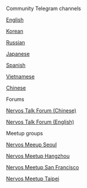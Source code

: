 Community Telegram channels

[English](https://t.me/NervosNetwork)

[Korean](http://t.me/NervosKorea)

[Russian](https://t.me/NervosRussia)

[Japanese](http://t.me/NervosNertwork_japan)

[Spanish](https://t.me/NervosNetworkES)

[Vietnamese](https://t.me/nervosvietnam) 

[Chinese](https://t.me/NervosNetworkcn) 



Forums

[Nervos Talk Forum (Chinese)](https://talk.nervos.org/)

[Nervos Talk Forum (English)](https://talk.nervos.org/)



Meetup groups

[Nervos Meeup Seoul](https://www.meetup.com/Nervos-SEOUL/)

[Nervos Meetup Hangzhou](https://www.meetup.com/Nervos/)

[Nervos Meetup San Francisco](https://www.meetup.com/San-Francisco-Nervos-Meetup/)

[Nervos Meetup Taipei](https://www.meetup.com/Nervos-Taipei/)

